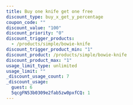 ```yaml
---
title: Buy one knife get one free
discount_type: buy_x_get_y_percentage
coupon_code: ""
discount_value: "100"
discount_priority: "0"
discount_trigger_products:
  - /products/simple/bowie-knife
discount_trigger_product_min: "1"
discount_product: /products/simple/bowie-knife
discount_product_max: "1"
usage_limit_type: unlimited
usage_limit: ""
_discount_usage_count: 7
_discount_usage:
  guest: 6
  5qcgFN53b0309e2fab5zw0pxfCQ: 1
---
```

